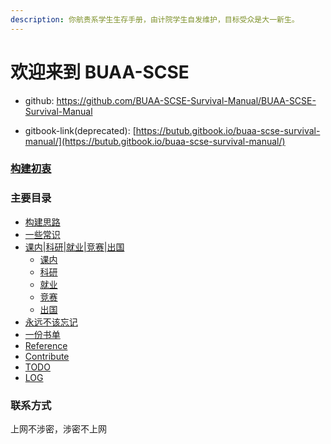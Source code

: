```yaml
---
description: 你航贵系学生生存手册，由计院学生自发维护，目标受众是大一新生。
---
```


# 欢迎来到 BUAA-SCSE

* github: https://github.com/BUAA-SCSE-Survival-Manual/BUAA-SCSE-Survival-Manual

* gitbook-link(deprecated): 
[https://butub.gitbook.io/buaa-scse-survival-manual/](https://butub.gitbook.io/buaa-scse-survival-manual/)

### [构建初衷](gou-jian-chu-zhong.md)

### 主要目录

* [构建思路](gou-jian-si-lu-gei-bian-ji-zhe.md)
* [一些常识](yi-xie-chang-shi/)
* [课内\|科研\|就业\|竞赛\|出国](ke-nei-ke-yan-jiu-ye-jing-sai-chu-guo/)
  * [课内](ke-nei-ke-yan-jiu-ye-jing-sai-chu-guo/ke-nei-gpa-dang.md)
  * [科研](ke-nei-ke-yan-jiu-ye-jing-sai-chu-guo/ke-yan-ban-zhuan-dang.md)
  * [就业](ke-nei-ke-yan-jiu-ye-jing-sai-chu-guo/jiu-ye-lao-qian-dang.md)
  * [竞赛](ke-nei-ke-yan-jiu-ye-jing-sai-chu-guo/jing-sai-shua-ti-dang.md)
  * [出国](ke-nei-ke-yan-jiu-ye-jing-sai-chu-guo/chu-guo-shen-me-dang.md)
* [永远不该忘记](yong-yuan-bu-gai-wang-ji/)
* [一份书单](yi-fen-shu-dan.md)
* [Reference](reference.md)
* [Contribute](how-to-contribute.md)
* [TODO](untitled.md)
* [LOG](log.md)



### 联系方式

上网不涉密，涉密不上网



